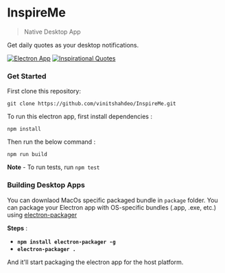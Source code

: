 # InspireMe
>Native Desktop App

Get daily quotes as your desktop notifications.

[![Electron App](https://img.shields.io/badge/Electron-App-teal.svg)](https://github.com/vinitshahdeo/InspireMe) [![Inspirational Quotes](https://img.shields.io/badge/inspirational-quotes-orange.svg)](https://www.npmjs.com/package/inspirational-quotes)

### Get Started

First clone this repository: 

```git clone https://github.com/vinitshahdeo/InspireMe.git```

To run this electron app, first install dependencies : 

```npm install```

Then run the below command :

```npm run build```

**Note** - To run tests, run `npm test`

### Building Desktop Apps

You can downlaod MacOs specific packaged bundle in `package` folder. You can package your Electron app with OS-specific bundles (.app, .exe, etc.) using [electron-packager](https://www.npmjs.com/package/electron-packager)

**Steps** : 

- **`npm install electron-packager -g`**
- **`electron-packager .`**

And it'll start packaging the electron app for the host platform.
